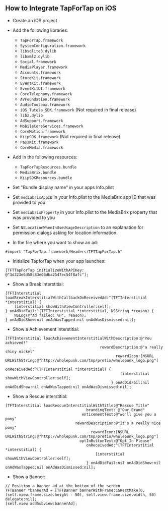 ## How to Integrate TapForTap on iOS

- Create an iOS project

- Add the following libraries:

    - `TapForTap.framework`
    - `SystemConfiguration.framework`
    - `libsqlite3.dylib`
    - `libxml2.dylib`
    - `Social.framework`
    - `MediaPlayer.framework`
    - `Accounts.framework`
    - `StoreKit.framework`
    - `EventKit.framework`
    - `EventKitUI.framework`
    - `CoreTelephony.framework`
    - `AVFoundation.framework`
    - `AudioToolbox.framework`
    - `iOS_Tutela_SDK.framework` (Not required in final release)
    - `libz.dylib`
    - `AdSupport.framework`
    - `MobileCoreServices.framework`
    - `CoreMotion.framework`
    - `KiipSDK.framework` (Not required in final release)
    - `PassKit.framework`
    - `CoreMedia.framework`
	
- Add in the following resources:

    - `TapForTapResources.bundle`
    - `MediaBrix.bundle`
    - `KiipSDKResources.bundle`

- Set "Bundle display name" in your apps Info.plist

- Set `mediabrixAppID` in your Info.plist to the MediaBrix app ID that was provided to you
- Set `mediabrixProperty` in your Info.plist to the MediaBrix property that was provided to you

- Set `NSLocationWhenInUseUsageDescription` to an explanation for permission dialogs asking for location information.

- In the file where you want to show an ad:

```objc
#import "TapForTap.framework/Headers/TFTTapForTap.h"
```

- Initialize TapforTap when your app launches:

```objc
[TFTTapForTap initializeWithAPIKey: @"3d323e6d58c83e06dba2547ec54f8afc"];
```

- Show a Break interstitial:

```objc
[TFTInterstitial loadBreakInterstitialWithCallbackOnReceivedAd:^(TFTInterstitial *interstitial) {
    [interstitial showWithViewController:self];
} onAdDidFail:^(TFTInterstitial *interstitial, NSString *reason) {
    NSLog(@"Ad failed: %@", reason);
} onAdDidShow:nil onAdWasTapped:nil onAdWasDismissed:nil];
```

- Show a Achievement interstitial:

```objc
[TFTInterstitial loadAchievementInterstitialWithDescription:@"You achieved!"
                                          rewardDescription:@"a really shiny nickel"
                                                 rewardIcon:[NSURL URLWithString:@"http://wholepunk.com/tmp/pretio/wholepunk_logo.png"]
                                               onReceivedAd:^(TFTInterstitial *interstitial) {
                                                   [interstitial showWithViewController:self];
                                               } onAdDidFail:nil onAdDidShow:nil onAdWasTapped:nil onAdWasDismissed:nil];
```

- Show a Rescue interstitial:

```objc
[TFTInterstitial loadRescueInterstitialWithTitle:@"Rescue Title"
                                    brandingText: @"Our Brand"
                                  enticementText:@"we'll give you a pony"
                               rewardDescription:@"It's a really nice pony"
                                      rewardIcon:[NSURL URLWithString:@"http://wholepunk.com/tmp/pretio/wholepunk_logo.png"]
                                 optInButtonText:@"Opt In Please"
                                    onReceivedAd:^(TFTInterstitial *interstitial) {
                                        [interstitial showWithViewController:self];
                                    } onAdDidFail:nil onAdDidShow:nil onAdWasTapped:nil onAdWasDismissed:nil];
```

- Show a Banner:

```objc
// Position a banner ad at the bottom of the screen
TFTBanner *bannerAd = [TFTBanner bannerWithFrame:CGRectMake(0, (self.view.frame.size.height - 50), self.view.frame.size.width, 50) delegate:nil];
[self.view addSubview:bannerAd];
```
